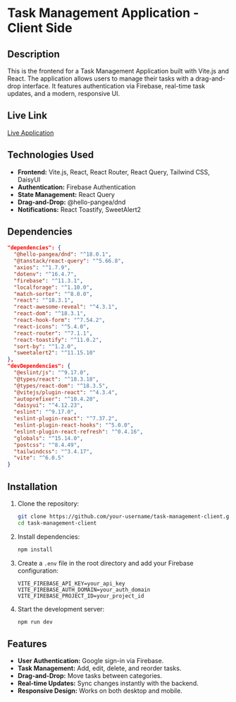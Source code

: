 # Task Management Application - Client Side

## Description

This is the frontend for a Task Management Application built with Vite.js and React. The application allows users to manage their tasks with a drag-and-drop interface. It features authentication via Firebase, real-time task updates, and a modern, responsive UI.

## Live Link

[Live Application](https://task-sorter-by-ashraf.web.app/)

## Technologies Used

- **Frontend:** Vite.js, React, React Router, React Query, Tailwind CSS, DaisyUI
- **Authentication:** Firebase Authentication
- **State Management:** React Query
- **Drag-and-Drop:** @hello-pangea/dnd
- **Notifications:** React Toastify, SweetAlert2

## Dependencies

```json
"dependencies": {
  "@hello-pangea/dnd": "^18.0.1",
  "@tanstack/react-query": "^5.66.8",
  "axios": "^1.7.9",
  "dotenv": "^16.4.7",
  "firebase": "^11.3.1",
  "localforage": "^1.10.0",
  "match-sorter": "^8.0.0",
  "react": "^18.3.1",
  "react-awesome-reveal": "^4.3.1",
  "react-dom": "^18.3.1",
  "react-hook-form": "^7.54.2",
  "react-icons": "^5.4.0",
  "react-router": "^7.1.1",
  "react-toastify": "^11.0.2",
  "sort-by": "^1.2.0",
  "sweetalert2": "^11.15.10"
},
"devDependencies": {
  "@eslint/js": "^9.17.0",
  "@types/react": "^18.3.18",
  "@types/react-dom": "^18.3.5",
  "@vitejs/plugin-react": "^4.3.4",
  "autoprefixer": "^10.4.20",
  "daisyui": "^4.12.23",
  "eslint": "^9.17.0",
  "eslint-plugin-react": "^7.37.2",
  "eslint-plugin-react-hooks": "^5.0.0",
  "eslint-plugin-react-refresh": "^0.4.16",
  "globals": "^15.14.0",
  "postcss": "^8.4.49",
  "tailwindcss": "^3.4.17",
  "vite": "^6.0.5"
}
```

## Installation

1. Clone the repository:
   ```sh
   git clone https://github.com/your-username/task-management-client.git
   cd task-management-client
   ```
2. Install dependencies:
   ```sh
   npm install
   ```
3. Create a `.env` file in the root directory and add your Firebase configuration:
   ```env
   VITE_FIREBASE_API_KEY=your_api_key
   VITE_FIREBASE_AUTH_DOMAIN=your_auth_domain
   VITE_FIREBASE_PROJECT_ID=your_project_id
   ```
4. Start the development server:
   ```sh
   npm run dev
   ```

## Features

- **User Authentication:** Google sign-in via Firebase.
- **Task Management:** Add, edit, delete, and reorder tasks.
- **Drag-and-Drop:** Move tasks between categories.
- **Real-time Updates:** Sync changes instantly with the backend.
- **Responsive Design:** Works on both desktop and mobile.